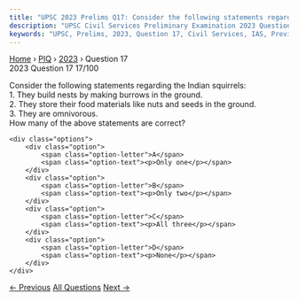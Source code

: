 ```yaml
---
title: "UPSC 2023 Prelims Q17: Consider the following statements regarding the Indian squir..."
description: "UPSC Civil Services Preliminary Examination 2023 Question 17 with options and answer"
keywords: "UPSC, Prelims, 2023, Question 17, Civil Services, IAS, Previous Year Questions"
---
```


<nav class="breadcrumb">
    <a href="../../">Home</a>
    <span>›</span>
    <a href="../">PIQ</a>
    <span>›</span>
    <a href="./">2023</a>
    <span>›</span>
    <span>Question 17</span>
</nav>

<div class="question-header">
    <div class="question-meta">
        <span class="year-badge">2023</span>
        <span class="question-number">Question 17</span>
        <span class="progress">17/100</span>
    </div>
    <div class="progress-bar">
        <div class="progress-fill" style="width: 17.0%"></div>
    </div>
</div>

<div class="question-content">
    <div class="question-text">
        <p>Consider the following statements regarding the Indian squirrels: <br />
1. They build nests by making burrows in the ground. <br />
2. They store their food materials like nuts and seeds in the ground. <br />
3. They are omnivorous. <br />
How many of the above statements are correct?</p>
    </div>
    
    <div class="options">
        <div class="option">
            <span class="option-letter">A</span>
            <span class="option-text"><p>Only one</p></span>
        </div>
        <div class="option">
            <span class="option-letter">B</span>
            <span class="option-text"><p>Only two</p></span>
        </div>
        <div class="option">
            <span class="option-letter">C</span>
            <span class="option-text"><p>All three</p></span>
        </div>
        <div class="option">
            <span class="option-letter">D</span>
            <span class="option-text"><p>None</p></span>
        </div>
    </div>
</div>

<div class="question-nav">
    <a href="../q016-consider-the-following-statements-1-some-mushrooms/" class="nav-btn prev">← Previous</a>
    <a href="../" class="nav-btn center">All Questions</a>
    <a href="../q018-consider-the-following-statements-1-some-microorga/" class="nav-btn next">Next →</a>
</div>

